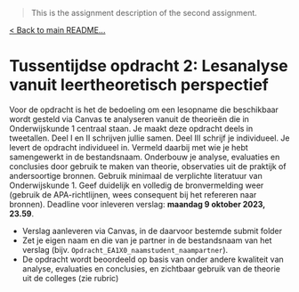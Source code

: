 > This is the assignment description of the second assignment.

[< Back to main README...](../README.md)

# Tussentijdse opdracht 2: Lesanalyse vanuit leertheoretisch perspectief

Voor de opdracht is het de bedoeling om een lesopname die beschikbaar wordt gesteld via Canvas te analyseren vanuit de theorieën die in Onderwijskunde 1 centraal staan. Je maakt deze opdracht deels in tweetallen. Deel I en II schrijven jullie samen. Deel III schrijf je individueel. Je levert de opdracht individueel in. Vermeld daarbij met wie je hebt samengewerkt in de bestandsnaam. Onderbouw je analyse, evaluaties en conclusies door gebruik te maken van theorie, observaties uit de praktijk of andersoortige bronnen. Gebruik minimaal de verplichte literatuur van Onderwijskunde 1. Geef duidelijk en volledig de bronvermelding weer (gebruik de APA-richtlijnen, wees consequent bij het refereren naar bronnen). Deadline voor inleveren verslag: **maandag 9 oktober 2023, 23.59**.

- Verslag aanleveren via Canvas, in de daarvoor bestemde submit folder
- Zet je eigen naam en die van je partner in de bestandsnaam van het verslag (bijv. `Opdracht_EA1X0_naamstudent_naampartner`).
- De opdracht wordt beoordeeld op basis van onder andere kwaliteit van analyse, evaluaties en conclusies, en zichtbaar gebruik van de theorie uit de colleges (zie rubric)